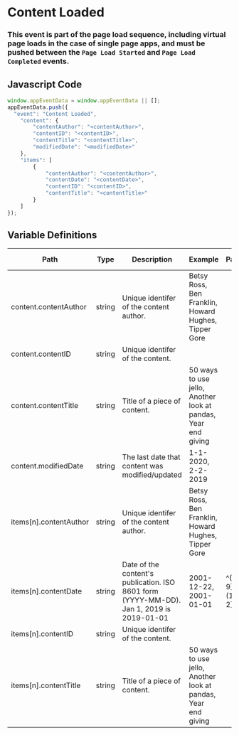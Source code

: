 # Content Loaded

### This event is part of the page load sequence, including virtual page loads in the case of single page apps, and must be pushed between the `Page Load Started` and `Page Load Completed` events.

## Javascript Code
```js
window.appEventData = window.appEventData || [];
appEventData.push({
  "event": "Content Loaded",
    "content": {
        "contentAuthor": "<contentAuthor>",
        "contentID": "<contentID>",
        "contentTitle": "<contentTitle>",
        "modifiedDate": "<modifiedDate>"
    },
    "items": [
        {
            "contentAuthor": "<contentAuthor>",
            "contentDate": "<contentDate>",
            "contentID": "<contentID>",
            "contentTitle": "<contentTitle>"
        }
    ]
});
```

## Variable Definitions

|Path|Type|Description|Example|Pattern|Min Length|Max Length|Minimum|Maximum|Multiple Of|
| --- | --- | --- | --- | --- | --- | --- | --- | --- | --- |
|content.contentAuthor|string|Unique identifer of the content author.|Betsy Ross, Ben Franklin, Howard Hughes, Tipper Gore|||||||
|content.contentID|string|Unique identifer of the content.||||||||
|content.contentTitle|string|Title of a piece of content. |50 ways to use jello, Another look at pandas, Year end giving|||||||
|content.modifiedDate|string|The last date that content was modified\/updated|1-1-2020, 2-2-2019|||||||
|items[n].contentAuthor|string|Unique identifer of the content author.|Betsy Ross, Ben Franklin, Howard Hughes, Tipper Gore|||||||
|items[n].contentDate|string|Date of the content's publication. ISO 8601 form \(YYYY-MM-DD\). Jan 1, 2019 is 2019-01-01|2001-12-22, 2001-01-01|^([0-9]{4})-(1[0-2]|0[1-9])-(3[01]|0[1-9]|[12][0-9])$||||||
|items[n].contentID|string|Unique identifer of the content.||||||||
|items[n].contentTitle|string|Title of a piece of content. |50 ways to use jello, Another look at pandas, Year end giving|||||||




